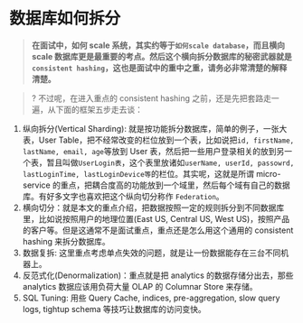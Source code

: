 # 数据库如何拆分

> **在面试中，如何 scale 系统，其实约等于`如何scale database`，而且横向 scale 数据库更是最重要的考点。然后这个横向拆分数据库的秘密武器就是`consistent hashing`，这也是面试中的重中之重，请务必非常清楚的解释清楚。**

> ? 不过呢，在进入重点的 consistent hashing 之前，还是先把套路走一遍，从下面的框架五步走去谈：

1. 纵向拆分(Vertical Sharding): 就是按功能拆分数据库，简单的例子，一张大表，User Table，把不经常改变的栏位放到一个表，比如说把`id, firstName, lastName, email, age`等放到 User 表，然后把一些用户登录相关的放到另一个表，暂且叫做`UserLogin表`，这个表里放诸如`userName, userId, passowrd, lastLoginTime, lastLoginDevice等`的栏位。其实呢，这就是所谓 micro-service 的重点，把耦合度高的功能放到一个域里，然后每个域有自己的数据库。有好多文字也喜欢把这个纵向切分称作 `Federation`。
1. 横向切分：就是本文的重点介绍，把数据按照一定的规则拆分到不同数据库里，比如说按照用户的地理位置(East US, Central US, West US)，按照产品的客户等。但是这通常不是面试重点，重点还是怎么用这个通用的 consistent hashing 来拆分数据库。
1. 数据复拆: 这里重点考虑单点失效的问题，就是让一份数据能存在三台不同机器上。
1. 反范式化(Denormalization)：重点就是把 analytics 的数据存储分出去，那些 analytics 数据应该用负荷大量 OLAP 的 Columnar Store 来存储。
1. SQL Tuning: 用些 Query Cache, indices, pre-aggregation, slow query logs, tightup schema 等技巧让数据库的访问变快。
